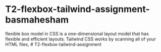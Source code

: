 # T2-flexbox-tailwind-assignment-basmahesham
flexible box model in CSS is a one-dimensional layout model that has flexible and efficient layouts. Tailwind CSS works by scanning all of your HTML files,
#   T 2 - f l e x b o x - t a i l w i n d - a s s i g n m e n t  
 